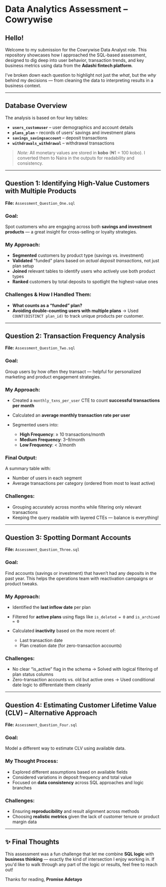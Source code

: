 
#  Data Analytics Assessment – Cowrywise

##  Hello!

Welcome to my submission for the Cowrywise Data Analyst role. This repository showcases how I approached the SQL-based assessment, designed to dig deep into user behavior, transaction trends, and key business metrics using data from the **Adashi fintech platform**.

I’ve broken down each question to highlight not just the *what*, but the *why* behind my decisions — from cleaning the data to interpreting results in a business context.

---

## Database Overview

The analysis is based on four key tables:

* **`users_customuser`** – user demographics and account details
* **`plans_plan`** – records of users’ savings and investment plans
* **`savings_savingsaccount`** – deposit transactions
* **`withdrawals_withdrawal`** – withdrawal transactions

>  *Note:* All monetary values are stored in **kobo** (₦1 = 100 kobo). I converted them to Naira in the outputs for readability and consistency.

---

##  Question 1: Identifying High-Value Customers with Multiple Products

**File:** `Assessment_Question_One.sql`

###  Goal:

Spot customers who are engaging across both **savings and investment products** — a great insight for cross-selling or loyalty strategies.

###  My Approach:

* **Segmented** customers by product type (savings vs. investment)
* **Validated** "funded" plans based on *actual deposit transactions*, not just plan setup
* **Joined** relevant tables to identify users who actively use both product types
* **Ranked** customers by total deposits to spotlight the highest-value ones

### Challenges & How I Handled Them:

* **What counts as a “funded” plan?**
* **Avoiding double-counting users with multiple plans**
  → Used `COUNT(DISTINCT plan_id)` to track unique products per customer.

---

## Question 2: Transaction Frequency Analysis

**File:** `Assessment_Question_Two.sql`

###  Goal:

Group users by how often they transact — helpful for personalized marketing and product engagement strategies.

###  My Approach:

* Created a `monthly_txns_per_user` CTE to count **successful transactions per month**
* Calculated an **average monthly transaction rate per user**
* Segmented users into:

  * **High Frequency**: ≥ 10 transactions/month
  * **Medium Frequency**: 3–9/month
  * **Low Frequency**: < 3/month

### Final Output:

A summary table with:

* Number of users in each segment
* Average transactions per category (ordered from most to least active)

###  Challenges:

* Grouping accurately across months while filtering only relevant transactions
* Keeping the query readable with layered CTEs — balance is everything!

---

## Question 3: Spotting Dormant Accounts

**File:** `Assessment_Question_Three.sql`

###  Goal:

Find accounts (savings or investment) that haven’t had any deposits in the past year. This helps the operations team with reactivation campaigns or product tweaks.

###  My Approach:

* Identified the **last inflow date** per plan
* Filtered for **active plans** using flags like `is_deleted = 0` and `is_archived = 0`
* Calculated **inactivity** based on the more recent of:

  * Last transaction date
  * Plan creation date (for zero-transaction accounts)

###  Challenges:

* No clear “is\_active” flag in the schema
  → Solved with logical filtering of plan status columns
* Zero-transaction accounts vs. old but active ones
  → Used conditional date logic to differentiate them cleanly

---

## Question 4: Estimating Customer Lifetime Value (CLV) – Alternative Approach

**File:** `Assessment_Question_Four.sql`

### Goal:

Model a different way to estimate CLV using available data.

### My Thought Process:

* Explored different assumptions based on available fields
* Considered variations in deposit frequency and total value
* Focused on **data consistency** across SQL approaches and logic branches

### Challenges:

* Ensuring **reproducibility** and result alignment across methods
* Choosing **realistic metrics** given the lack of customer tenure or product margin data

---

## ✨ Final Thoughts

This assessment was a fun challenge that let me combine **SQL logic** with **business thinking** — exactly the kind of intersection I enjoy working in. If you'd like to walk through any part of the logic or results, feel free to reach out!

Thanks for reading,
**Promise Adetayo**




